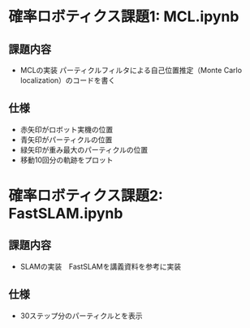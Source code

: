 # 確率ロボティクス課題1: MCL.ipynb

## 課題内容
- MCLの実装 パーティクルフィルタによる自己位置推定（Monte Carlo localization）のコードを書く

## 仕様
- 赤矢印がロボット実機の位置
- 青矢印がパーティクルの位置
- 緑矢印が重み最大のパーティクルの位置
- 移動10回分の軌跡をプロット

# 確率ロボティクス課題2: FastSLAM.ipynb

## 課題内容
- SLAMの実装　FastSLAMを講義資料を参考に実装

## 仕様
- 30ステップ分のパーティクルとを表示
